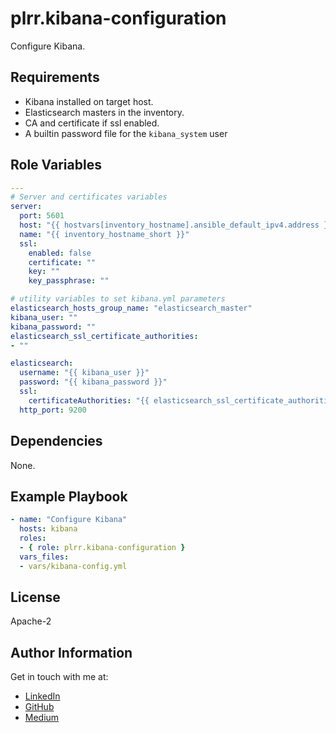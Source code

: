 plrr.kibana-configuration
=========

Configure Kibana.

Requirements
------------

- Kibana installed on target host.
- Elasticsearch masters in the inventory.
- CA and certificate if ssl enabled.
- A builtin password file for the `kibana_system` user

Role Variables
--------------

```yaml
---
# Server and certificates variables
server:
  port: 5601
  host: "{{ hostvars[inventory_hostname].ansible_default_ipv4.address }}"
  name: "{{ inventory_hostname_short }}"
  ssl:
    enabled: false
    certificate: ""
    key: ""
    key_passphrase: ""

# utility variables to set kibana.yml parameters
elasticsearch_hosts_group_name: "elasticsearch_master"
kibana_user: ""
kibana_password: ""
elasticsearch_ssl_certificate_authorities:
- ""

elasticsearch:
  username: "{{ kibana_user }}"
  password: "{{ kibana_password }}"
  ssl:
    certificateAuthorities: "{{ elasticsearch_ssl_certificate_authorities }}"
  http_port: 9200
```

Dependencies
------------

None.

Example Playbook
----------------

```yaml
- name: "Configure Kibana"
  hosts: kibana
  roles:
  - { role: plrr.kibana-configuration }
  vars_files:
  - vars/kibana-config.yml
```

License
-------

Apache-2

Author Information
------------------

Get in touch with me at:
- [LinkedIn](www.linkedin.com/in/phil-ranzato-47b8bb194)
- [GitHub](https://github.com/PhilRanzato)
- [Medium](https://medium.com/@philranzato)
